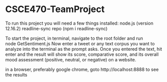 # CSCE470-TeamProject
To run this project you will need a few things installed:
    node.js (version 12.16.2)
    readline-sync repo (npm i readline-sync)

To start the project, in terminal, navigate to the root folder and run  
    node GetSentiment.js 
Now enter a tweet or any text corpus you want to analyze into the terminal as the prompt asks.
Once you entered the text, hit enter and the result will show its score, comparative score, and its overall mood assessment (positive, neutral, or negative) on a website.

in a browser, preferably google chrome, goto http://localhost:8888 to see the results
